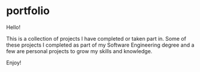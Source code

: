 # portfolio
Hello!

This is a collection of projects I have completed or taken part in. Some of these projects I completed as part of my Software Engineering degree and a few are personal projects to grow my skills and knowledge.

Enjoy!